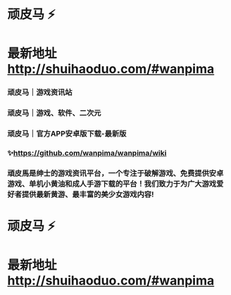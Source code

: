 # 顽皮马 ⚡
# 最新地址 http://shuihaoduo.com/#wanpima

### 顽皮马｜游戏资讯站
### 顽皮马｜游戏、软件、二次元
### 顽皮马｜官方APP安卓版下载-最新版
### ✨https://github.com/wanpima/wanpima/wiki
### 頑皮馬是绅士的游戏资讯平台，一个专注于破解游戏、免费提供安卓游戏、单机小黄油和成人手游下载的平台！我们致力于为广大游戏爱好者提供最新黄游、最丰富的美少女游戏内容!

# 顽皮马 ⚡
# 最新地址 http://shuihaoduo.com/#wanpima
